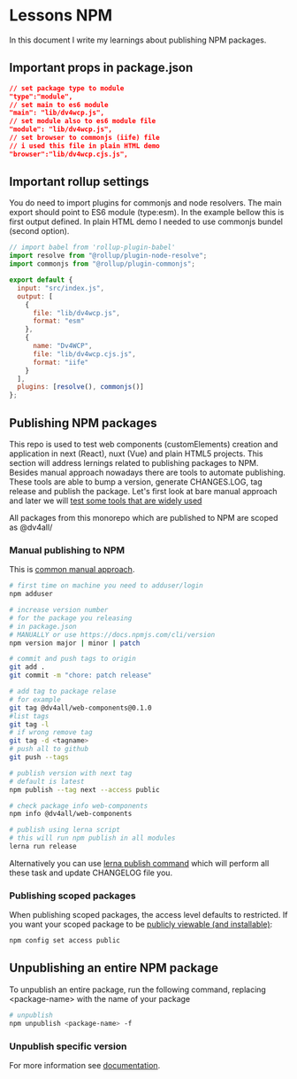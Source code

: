 # Lessons NPM

In this document I write my learnings about publishing NPM packages.

## Important props in package.json

```json
// set package type to module
"type":"module",
// set main to es6 module
"main": "lib/dv4wcp.js",
// set module also to es6 module file
"module": "lib/dv4wcp.js",
// set browser to commonjs (iife) file
// i used this file in plain HTML demo
"browser":"lib/dv4wcp.cjs.js",
```

## Important rollup settings

You do need to import plugins for commonjs and node resolvers. The main export should point to ES6 module (type:esm). In the example bellow this is first output defined.
In plain HTML demo I needed to use commonjs bundel (second option).

```javascript
// import babel from 'rollup-plugin-babel'
import resolve from "@rollup/plugin-node-resolve";
import commonjs from "@rollup/plugin-commonjs";

export default {
  input: "src/index.js",
  output: [
    {
      file: "lib/dv4wcp.js",
      format: "esm"
    },
    {
      name: "Dv4WCP",
      file: "lib/dv4wcp.cjs.js",
      format: "iife"
    }
  ],
  plugins: [resolve(), commonjs()]
};
```

## Publishing NPM packages

This repo is used to test web components (customElements) creation and application in next (React), nuxt (Vue) and plain HTML5 projects. This section will address lernings related to publishing packages to NPM. Besides manual approach nowadays there are tools to automate publishing. These tools are able to bump a version, generate CHANGES.LOG, tag release and publish the package. Let's first look at bare manual approach and later we will [test some tools that are widely used](https://www.npmtrends.com/release-it-vs-semantic-release-vs-standard-version-vs-np-vs-conventional-changelog)

All packages from this monorepo which are published to NPM are scoped as @dv4all/

### Manual publishing to NPM

This is [common manual approach](https://www.youtube.com/watch?v=1BCY90aqGe4&t=618s).

```bash
# first time on machine you need to adduser/login
npm adduser

# increase version number
# for the package you releasing
# in package.json
# MANUALLY or use https://docs.npmjs.com/cli/version
npm version major | minor | patch

# commit and push tags to origin
git add .
git commit -m "chore: patch release"

# add tag to package relase
# for example
git tag @dv4all/web-components@0.1.0
#list tags
git tag -l
# if wrong remove tag
git tag -d <tagname>
# push all to github
git push --tags

# publish version with next tag
# default is latest
npm publish --tag next --access public

# check package info web-components
npm info @dv4all/web-components

# publish using lerna script
# this will run npm publish in all modules
lerna run release

```

Alternatively you can use [lerna publish command](LERNA.md) which will perform all these task and update CHANGELOG file you.

### Publishing scoped packages

When publishing scoped packages, the access level defaults to restricted. If you want your scoped package to be [publicly viewable (and installable)](https://docs.npmjs.com/misc/config#access):

```bash
npm config set access public
```

## Unpublishing an entire NPM package

To unpublish an entire package, run the following command, replacing \<package-name> with the name of your package

```bash
# unpublish
npm unpublish <package-name> -f
```

### Unpublish specific version

For more information see [documentation](https://docs.npmjs.com/unpublishing-packages-from-the-registry).
